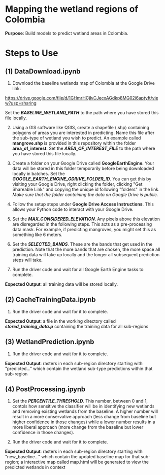 # Mapping the wetland regions of Colombia

**Purpose**: Build models to predict wetland areas in Colombia.

# Steps to Use

## (1) DataDownload.ipynb

1. Download the baseline wetlands map of Colombia at the Google Drive link:

https://drive.google.com/file/d/1GHmrHCjlvCJecxAGdkp8MG02i6aptyft/view?usp=sharing

Set the ***BASELINE_WETLAND_PATH*** to the path where you have stored this file locally.

2. Using a GIS software like QGIS, create a shapefile (.shp) containing polygons of areas you are interested in predicting. Name this file after the sub-type of wetland you wish to predict. An example called **mangrove.shp** is provided in this repository within the folder **area_of_interest**. Set the ***AREA_OF_INTEREST_FILE*** to the path where you have stored this file locally.

3. Create a folder on your Google Drive called **GoogleEarthEngine**. Your data will be stored in this folder temporarily before being downloaded locally in batches. Set the ***GOOGLE_EARTH_ENGINE_GDRIVE_FOLDER_ID***. You can get this by visiting your Google Drive, right clicking the folder, clicking "Get Shareable Link" and copying the unique id following "folders" in the link. *Make sure that the folder containing the data on Google Drive is public.*

4. Follow the setup steps under **Google Drive Access Instructions**. This allows your Python code to interact with your Google Drive.

5. Set the ***MAX_CONSIDERED_ELEVATION***. Any pixels above this elevation are disregarded in the following steps. This acts as a pre-processing data mask. For example, if predicting mangroves, you might set this as something like 6 meters.

6. Set the ***SELECTED_BANDS***. These are the bands that get used in the prediction. Note that the more bands that are chosen, the more space all training data will take up locally and the longer all subsequent prediction steps will take.

7. Run the driver code and wait for all Google Earth Engine tasks to complete.

**Expected Output**: all training data will be stored locally.

## (2) CacheTrainingData.ipynb

1. Run the driver code and wait for it to complete.

**Expected Output**: a file in the working directory called ***stored_training_data.p*** containing the training data for all sub-regions

## (3) WetlandPrediction.ipynb

1. Run the driver code and wait for it to complete.

**Expected Output**: rasters in each sub-region directory starting with "predicted..." which contain the wetland sub-type predictions within that sub-region

## (4) PostProcessing.ipynb

1. Set the ***PERCENTILE_THRESHOLD***. This number, between 0 and 1, contols how sensitive the classifier will be in identifying new wetlands and removing existing wetlands from the baseline. A higher number will result in a more conservative approach (less change from baseline but higher confidence in those changes) while a lower number results in a more liberal approach (more change from the baseline but lower confidence in those changes).

2. Run the driver code and wait for it to complete.

**Expected Output**: rasters in each sub-region directory starting with "new_baseline..." which contain the updated baseline map for that sub-region; a interactive map called map.html will be generated to view the predicted wetlands in context


